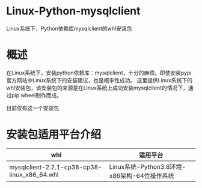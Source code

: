 # Linux-Python-mysqlclient
Linux系统下，Python依赖库mysqlclient的whl安装包

# 概述
在Linux系统下，安装python依赖库：mysqlclient，十分的麻烦。即使安装pypi官方网站中Linux系统下的安装建议，也是概率性成功。
这里提供Linux系统下的whl安装包，该安装包的来源是在Linux系统上成功安装mysqlclient的情况下，通过pip wheel制作而成。

目前仅有这一个安装包

# 安装包适用平台介绍
|   whl   |   适用平台   |
| ---- | ---- |
|   mysqlclient-2.2.1-cp38-cp38-linux_x86_64.whl   |   Linux系统-Python3.8环境-x86架构-64位操作系统   |
